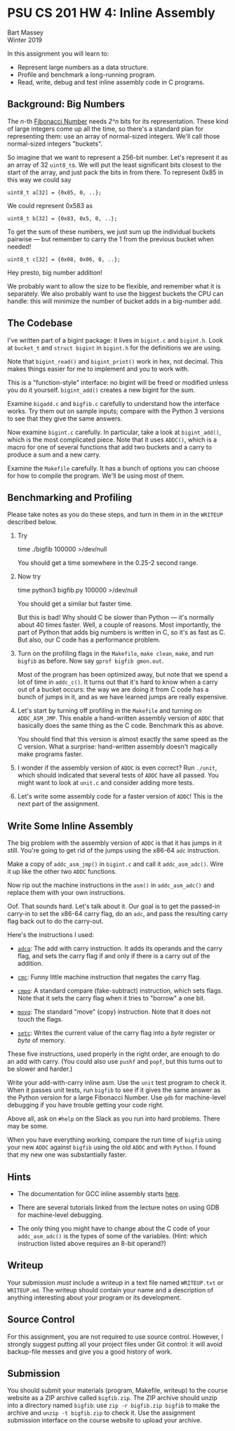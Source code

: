# PSU CS 201 HW 4: Inline Assembly
Bart Massey  
Winter 2019

In this assignment you will learn to:

* Represent large numbers as a data structure.
* Profile and benchmark a long-running program.
* Read, write, debug and test inline assembly code in C
  programs.

## Background: Big Numbers

The *n*-th
[Fibonacci Number](https://en.wikipedia.org/wiki/Fibonacci_number)
needs *2^n* bits for its representation. These kind of large
integers come up all the time, so there's a standard plan
for representing them: use an array of normal-sized
integers. We'll call those normal-sized integers "buckets".

So imagine that we want to represent a 256-bit number. Let's
represent it as an array of 32 `uint8_t`s. We will put the
least significant bits closest to the start of the array,
and just pack the bits in from there. To represent 0x85 in
this way we could say

    uint8_t a[32] = {0x85, 0, ..};

We could represent 0x583 as

    uint8_t b[32] = {0x83, 0x5, 0, ..};

To get the sum of these numbers, we just sum up the
individual buckets pairwise — but remember to carry the 1
from the previous bucket when needed!

    uint8_t c[32] = {0x08, 0x06, 0, ..};

Hey presto, big number addition!

We probably want to allow the size to be flexible, and
remember what it is separately. We also probably want to use
the biggest buckets the CPU can handle: this will minimize
the number of bucket adds in a big-number add.

## The Codebase

I've written part of a bigint package: it lives in
`bigint.c` and `bigint.h`. Look at `bucket_t` and `struct
bigint` in `bigint.h` for the definitions we are using.

Note that `bigint_read()` and `bigint_print()` work in hex,
not decimal. This makes things easier for me to implement
and you to work with.

This is a "function-style" interface: no bigint will be
freed or modified unless you do it yourself. `bigint_add()`
creates a new bigint for the sum.

Examine `bigadd.c` and `bigfib.c` carefully to understand
how the interface works. Try them out on sample inputs;
compare with the Python 3 versions to see that they give the
same answers.

Now examine `bigint.c` carefully. In particular, take a look
at `bigint_add()`, which is the most complicated piece. Note
that it uses `ADDC()`, which is a macro for one of several
functions that add two buckets and a carry to produce a sum
and a new carry.

Examine the `Makefile` carefully. It has a bunch of options
you can choose for how to compile the program. We'll be
using most of them.

## Benchmarking and Profiling

Please take notes as you do these steps, and turn in them in
in the `WRITEUP` described below.

1. Try

    time ./bigfib 100000 >/dev/null

   You should get a time somewhere in the 0.25-2 second
   range.

2. Now try

    time python3 bigfib.py 100000 >/dev/null

   You should get a similar but faster time.

   But this is bad!  Why should C be slower than Python — it's
   normally about 40 times faster. Well, a couple of
   reasons. Most importantly, the part of Python that adds big
   numbers is written in C, so it's as fast as C. But also, our
   C code has a performance problem.

3. Turn on the profiling flags in the `Makefile`, `make clean`,
   `make`, and run `bigfib` as before. Now say `gprof
   bigfib gmon.out`.

   Most of the program has been optimized away, but note
   that we spend a lot of time in `addc_c()`. It turns out
   that it's hard to know when a carry out of a bucket
   occurs: the way we are doing it from C code has a bunch
   of jumps in it, and as we have learned jumps are really
   expensive.

4. Let's start by turning off profiling in the `Makefile`
   and turning on `ADDC_ASM_JMP`. This enable a hand-written
   assembly version of `ADDC` that basically does the same
   thing as the C code. Benchmark this as above.

   You should find that this version is almost exactly the
   same speed as the C version. What a surprise:
   hand-written assembly doesn't magically make programs
   faster.

5. I wonder if the assembly version of `ADDC` is even
   correct? Run `./unit`, which should indicated that
   several tests of `ADDC` have all passed. You might want
   to look at `unit.c` and consider adding more tests.

6. Let's write some assembly code for a faster version of
   `ADDC`! This is the next part of the assignment.

## Write Some Inline Assembly

The big problem with the assembly version of `ADDC` is that
it has jumps in it still. You're going to get rid of the
jumps using the x86-64 `adc` instruction.

Make a copy of `addc_asm_jmp()` in `bigint.c` and call it
`addc_asm_adc()`. Wire it up like the other two `ADDC`
functions.

Now rip out the machine instructions in the `asm()` in
`addc_asm_adc()` and replace them with your own
instructions.

Oof. That sounds hard. Let's talk about it. Our goal is to
get the passed-in carry-in to set the x86-64 carry flag, do
an `adc`, and pass the resulting carry flag back out to do
the carry-out.

Here's the instructions I used:

* [`adcq`](https://www.felixcloutier.com/x86/adc): The add
  with carry instruction. It adds its operands and the carry
  flag, and sets the carry flag if and only if there is a
  carry out of the addition.

* [`cmc`](https://www.felixcloutier.com/x86/cmc): Funny
  little machine instruction that negates the carry flag.

* [`cmpq`](https://www.felixcloutier.com/x86/cmp): A
  standard compare (fake-subtract) instruction, which sets
  flags. Note that it sets the carry flag when it tries to
  "borrow" a one bit.

* [`movq`](https://www.felixcloutier.com/x86/movq): The
  standard "move" (copy) instruction. Note that it does not
  touch the flags.

* [`setc`](https://www.felixcloutier.com/x86/setcc): Writes
  the current value of the carry flag into a *byte* register
  or *byte* of memory.

These five instructions, used properly in the right order,
are enough to do an add with carry. (You could also use
`pushf` and `popf`, but this turns out to be slower and
harder.)

Write your add-with-carry inline asm. Use the `unit` test
program to check it. When it passes unit tests, run `bigfib`
to see if it gives the same answer as the Python version for
a large Fibonacci Number. Use `gdb` for machine-level
debugging if you have trouble getting your code right.

Above all, ask on `#help` on the Slack as you run into hard
problems. There may be some.

When you have everything working, compare the run time of
`bigfib` using your new `ADDC` against `bigfib` using the
old `ADDC` and with `Python`. I found that my new one was
substantially faster.

## Hints

* The documentation for GCC inline assembly starts
  [here](https://gcc.gnu.org/onlinedocs/gcc-4.4.4/gcc/Extended-Asm.html#Extended-Asm).

* There are several tutorials linked from the lecture notes
  on using GDB for machine-level debugging.

* The only thing you might have to change about the C code
  of your `addc_asm_adc()` is the types of some of the
  variables. (Hint: which instruction listed above requires
  an 8-bit operand?)

## Writeup

Your submission *must* include a writeup in a text file
named `WRITEUP.txt` or `WRITEUP.md`. The writeup should
contain your name and a description of anything interesting
about your program or its development.

## Source Control

For this assignment, you are not required to use source
control. However, I strongly suggest putting all your
project files under Git control: it will avoid
backup-file messes and give you a good history of work.

## Submission

You should submit your materials (program, Makefile,
writeup) to the course website as a ZIP archive called
`bigfib.zip`. The ZIP archive should unzip into a directory
named `bigfib`: use `zip -r bigfib.zip bigfib` to make the
archive and `unzip -t bigfib.zip` to check it. Use the
assignment submission interface on the course website to
upload your archive.
